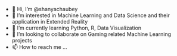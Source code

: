 - 👋 Hi, I’m @shanyachaubey
- 👀 I’m interested in Machine Learning and Data Science and their application in Extended Reality
- 🌱 I’m currently learning Python, R, Data Visualization
- 💞️ I’m looking to collaborate on Gaming related Machine Learning projects
- 📫 How to reach me ...

<!---
shanyachaubey/shanyachaubey is a ✨ special ✨ repository because its `README.md` (this file) appears on your GitHub profile.
You can click the Preview link to take a look at your changes.
--->
